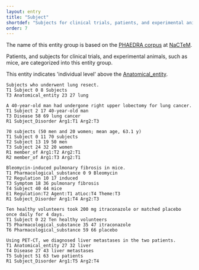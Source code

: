 ```yaml
---
layout: entry
title: "Subject"
shortdef: "Subjects for clinical trials, patients, and experimental animals (PHAEDRA)"
order: 7
---
```


The name of this entity group is based on the <a href="http://www.nactem.ac.uk/PHAEDRA/">PHAEDRA corpus</a> at <a href="http://www.nactem.ac.uk/">NaCTeM</a>.

<!--
-->

Patients, and subjects for clinical trials, and experimental animals, such as mice, are categorized into this entity group.

This entity indicates 'individual level' above the [Anatomical_entity]().

~~~ ann
Subjects who underwent lung resect.
T1 Subject 0 8 Subjects
T3 Anatomical_entity 23 27 lung
~~~
~~~ ann
A 40-year-old man had undergone right upper lobectomy for lung cancer.
T1 Subject 2 17 40-year-old man
T3 Disease 58 69 lung cancer
R1 Subject_Disorder Arg1:T1 Arg2:T3
~~~
~~~ ann
70 subjects (50 men and 20 women; mean age, 63.1 y)
T1 Subject 0 11 70 subjects
T2 Subject 13 19 50 men
T3 Subject 24 32 20 women
R1 member_of Arg1:T2 Arg2:T1
R2 member_of Arg1:T3 Arg2:T1
~~~
~~~ ann
Bleomycin-induced pulmonary fibrosis in mice.
T1 Pharmacological_substance 0 9 Bleomycin
T2 Regulation 10 17 induced
T3 Symptom 18 36 pulmonary fibrosis
T4 Subject 40 44 mice
E1 Regulation:T2 Agent:T1 atLoc:T4 Theme:T3
R1 Subject_Disorder Arg1:T4 Arg2:T3
~~~

~~~ ann
Ten healthy volunteers took 200 mg itraconazole or matched placebo once daily for 4 days.
T1 Subject 0 22 Ten healthy volunteers
T5 Pharmacological_substance 35 47 itraconazole
T6 Pharmacological_substance 59 66 placebo
~~~

~~~ ann
Using PET-CT, we diagnosed liver metastases in the two patients.
T1 Anatomical_entity 27 32 liver
T4 Disease 27 43 liver metastases
T5 Subject 51 63 two patients
R1 Subject_Disorder Arg1:T5 Arg2:T4
~~~

<!-- details -->
